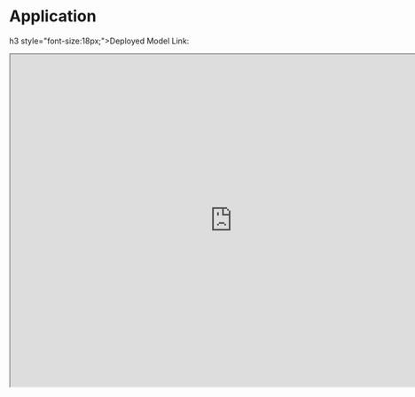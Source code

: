 # Application

h3 style="font-size:18px;">Deployed Model Link:</h3>
<iframe src="https://fast-api-new-2-630343362277.us-central1.run.app/" width="800" height="600"></iframe>
